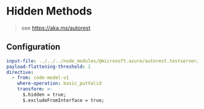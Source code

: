 # Hidden Methods

> see https://aka.ms/autorest

## Configuration

``` yaml
input-file: ../../../node_modules/@microsoft.azure/autorest.testserver/swagger/body-complex.json
payload-flattening-threshold: 1
directive:
  - from: code-model-v1
    where-operation: basic_putValid
    transform: >-
      $.hidden = true;
      $.excludeFromInterface = true;
```
